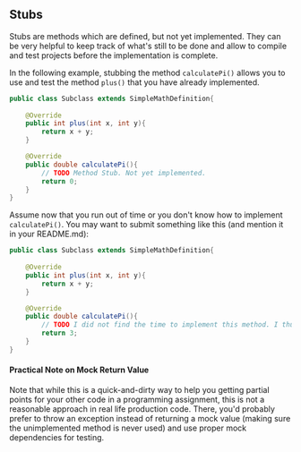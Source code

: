 ## Stubs

Stubs are methods which are defined, but not yet implemented.
They can be very helpful to keep track of what's still to be done and allow to compile and test projects 
before the implementation is complete.

In the following example, stubbing the method `calculatePi()` allows you to use and test the method `plus()`
that you have already implemented.

```java
public class Subclass extends SimpleMathDefinition{
    
    @Override 
    public int plus(int x, int y){
        return x + y;
    }  

    @Override 
    public double calculatePi(){
        // TODO Method Stub. Not yet implemented.
        return 0;
    }
}
```

Assume now that you run out of time or you don't know how to implement `calculatePi()`.
You may want to submit something like this (and mention it in your README.md):

```java
public class Subclass extends SimpleMathDefinition{
    
    @Override 
    public int plus(int x, int y){
        return x + y;
    }  

    @Override 
    public double calculatePi(){
        // TODO I did not find the time to implement this method. I thus hardcoded a mock return value of 3
        return 3;
    }
}
```

#### Practical Note on Mock Return Value
Note that while this is a quick-and-dirty way to help you getting partial points for your other code in a programming assignment,
this is not a reasonable approach in real life production code. 
There, you'd probably prefer to throw an exception instead of returning a mock value (making sure the unimplemented method is never used)
and use proper mock dependencies for testing.

